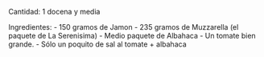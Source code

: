 Cantidad: 1 docena y media

Ingredientes: - 150 gramos de Jamon - 235 gramos de Muzzarella (el paquete de La Serenisima) - Medio paquete de Albahaca - Un tomate bien grande. - Sólo un poquito de sal al tomate + albahaca
